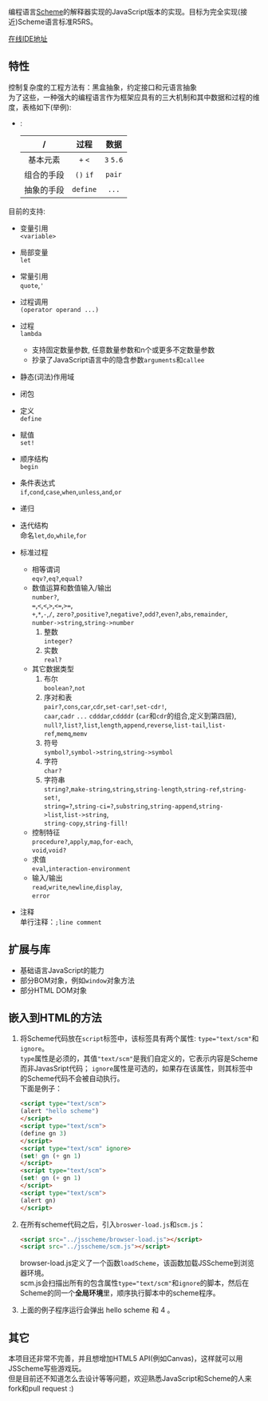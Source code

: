 
编程语言[Scheme](https://en.wikipedia.org/wiki/Scheme_(programming_language))的解释器实现的JavaScript版本的实现。目标为完全实现(接近)Scheme语言标准R5RS。

[在线IDE地址](https://hlpp.github.io/JSScheme/)


## 特性
控制复杂度的工程方法有：黑盒抽象，约定接口和元语言抽象  
为了这些，一种强大的编程语言作为框架应具有的三大机制和其中数据和过程的维度，表格如下(举例):
- :

    |/|过程|数据|
    | :---: | :---: | :---: |
    |基本元素|`+` `<`|`3` `5.6`| 
    |组合的手段|`()` `if`|`pair`|
    |抽象的手段|`define`|`...`|

目前的支持:
* 变量引用  
 `<variable>`
* 局部变量  
 `let`
* 常量引用  
  `quote`,`'`  
* 过程调用  
  `(operator operand ...)`
* 过程  
  `lambda`  
  + 支持固定数量参数, 任意数量参数和n个或更多不定数量参数  
  + 抄录了JavaScript语言中的隐含参数`arguments`和`callee`
* 静态(词法)作用域
* 闭包
* 定义  
  `define`
* 赋值  
  `set!`
* 顺序结构  
  `begin`
* 条件表达式  
  `if`,`cond`,`case`,`when`,`unless`,`and`,`or`
* 递归
* 迭代结构  
  命名`let`,`do`,`while`,`for`
* 标准过程
    + 相等谓词  
        `eqv?`,`eq?`,`equal?`
    + 数值运算和数值输入/输出  
        `number?`,  
        `=`,`<`,`<`,`>`,`<=`,`>=`,  
        `+`,`*`,`-`,`/`,
        `zero?`,`positive?`,`negative?`,`odd?`,`even?`,`abs`,`remainder`,  
        `number->string`,`string->number`
       1. 整数  
        `integer?`
       2. 实数  
        `real?`
    + 其它数据类型  
       1. 布尔  
        `boolean?`,`not`
       2. 序对和表  
        `pair?`,`cons`,`car`,`cdr`,`set-car!`,`set-cdr!`,  
        `caar`,`cadr` `...` `cdddar`,`cddddr` (`car`和`cdr`的组合,定义到第四层),  
        `null?`,`list?`,`list`,`length`,`append`,`reverse`,`list-tail`,`list-ref`,`memq`,`memv`
       3. 符号  
        `symbol?`,`symbol->string`,`string->symbol`
       4. 字符  
        `char?`
       5. 字符串  
        `string?`,`make-string`,`string`,`string-length`,`string-ref`,`string-set!`,  
        `string=?`,`string-ci=?`,`substring`,`string-append`,`string->list`,`list->string`,  
        `string-copy`,`string-fill!`
    + 控制特征  
        `procedure?`,`apply`,`map`,`for-each`,  
        `void`,`void?`
    + 求值  
        `eval`,`interaction-environment`
    + 输入/输出  
        `read`,`write`,`newline`,`display`,  
        `error`
 
* 注释  
  单行注释：`;line comment`

## 扩展与库
* 基础语言JavaScript的能力
* 部分BOM对象，例如`window`对象方法
* 部分HTML DOM对象


## 嵌入到HTML的方法
 1. 将Scheme代码放在`script`标签中，该标签具有两个属性: `type="text/scm"`和`ignore`。  
  `type`属性是必须的，其值`"text/scm"`是我们自定义的，它表示内容是Scheme而非JavasSript代码；
  `ignore`属性是可选的，如果存在该属性，则其标签中的Scheme代码不会被自动执行。  
  下面是例子：
    ```html
    <script type="text/scm">
    (alert "hello scheme")
    </script>
    <script type="text/scm">
    (define gn 3)
    </script>
    <script type="text/scm" ignore>
    (set! gn (+ gn 1)
    </script>
    <script type="text/scm">
    (set! gn (+ gn 1)
    </script>
    <script type="text/scm">
    (alert gn)
    </script>
    ```

 2. 在所有scheme代码之后，引入`broswer-load.js`和`scm.js`：
    ```html
    <script src="../jsscheme/browser-load.js"></script>
    <script src="../jsscheme/scm.js"></script>
    ```

    browser-load.js定义了一个函数`loadScheme`，该函数加载JSScheme到浏览器环境。  
    scm.js会扫描出所有的包含属性`type="text/scm"`和`ignore`的脚本，然后在Scheme的同一个**全局环境**里，顺序执行脚本中的scheme程序。
 3. 上面的例子程序运行会弹出 hello scheme 和 4 。

## 其它
  本项目还非常不完善，并且想增加HTML5 API(例如Canvas)，这样就可以用JSScheme写些游戏玩。  
  但是目前还不知道怎么去设计等等问题，欢迎熟悉JavaScript和Scheme的人来fork和pull request :)
